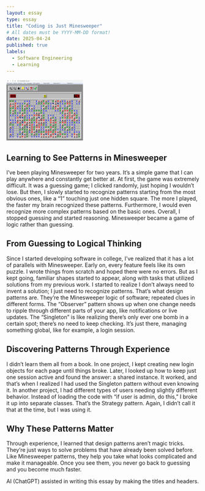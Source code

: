 ```yaml
---
layout: essay
type: essay
title: "Coding is Just Minesweeper"
# All dates must be YYYY-MM-DD format!
date: 2025-04-24
published: true
labels:
  - Software Engineering
  - Learning
---
```


<img width="200px" class="rounded float-start pe-4" src="../img/minesweeper/minesweeper.png">

## Learning to See Patterns in Minesweeper

I’ve been playing Minesweeper for two years. It’s a simple game that I can play anywhere and constantly get better at. At first, the game was extremely difficult. It was a guessing game; I clicked randomly, just hoping I wouldn’t lose. But then, I slowly started to recognize patterns starting from the most obvious ones, like a “1” touching just one hidden square. The more I played, the faster my brain recognized these patterns. Furthermore, I would even recognize more complex patterns based on the basic ones. Overall, I stopped guessing and started reasoning. Minesweeper became a game of logic rather than guessing.

## From Guessing to Logical Thinking

Since I started developing software in college, I’ve realized that it has a lot of parallels with Minesweeper. Early on, every feature feels like its own puzzle. I wrote things from scratch and hoped there were no errors. But as I kept going, familiar shapes started to appear, along with tasks that utilized solutions from my previous work. I started to realize I don’t always need to invent a solution; I just need to recognize patterns. That’s what design patterns are. They’re the Minesweeper logic of software; repeated clues in different forms. The “Observer” pattern shows up when one change needs to ripple through different parts of your app, like notifications or live updates. The “Singleton” is like realizing there’s only ever one bomb in a certain spot; there’s no need to keep checking. It’s just there, managing something global, like for example, a login session.

## Discovering Patterns Through Experience

I didn’t learn them all from a book. In one project, I kept creating new login objects for each page until things broke. Later, I looked up how to keep just one session active and found the answer: a shared instance. It worked, and that’s when I realized I had used the Singleton pattern without even knowing it. In another project, I had different types of users needing slightly different behavior. Instead of loading the code with “if user is admin, do this,” I broke it up into separate classes. That’s the Strategy pattern. Again, I didn’t call it that at the time, but I was using it.

## Why These Patterns Matter

Through experience, I learned that design patterns aren’t magic tricks. They’re just ways to solve problems that have already been solved before. Like Minesweeper patterns, they help you take what looks complicated and make it manageable. Once you see them, you never go back to guessing and you become much faster.

AI (ChatGPT) assisted in writing this essay by making the titles and headers.
